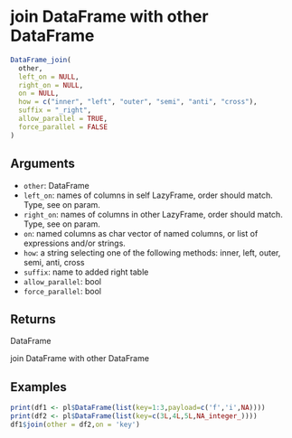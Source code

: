 # join DataFrame with other DataFrame

```r
DataFrame_join(
  other,
  left_on = NULL,
  right_on = NULL,
  on = NULL,
  how = c("inner", "left", "outer", "semi", "anti", "cross"),
  suffix = "_right",
  allow_parallel = TRUE,
  force_parallel = FALSE
)
```

## Arguments

- `other`: DataFrame
- `left_on`: names of columns in self LazyFrame, order should match. Type, see on param.
- `right_on`: names of columns in other LazyFrame, order should match. Type, see on param.
- `on`: named columns as char vector of named columns, or list of expressions and/or strings.
- `how`: a string selecting one of the following methods: inner, left, outer, semi, anti, cross
- `suffix`: name to added right table
- `allow_parallel`: bool
- `force_parallel`: bool

## Returns

DataFrame

join DataFrame with other DataFrame

## Examples

```r
print(df1 <- pl$DataFrame(list(key=1:3,payload=c('f','i',NA))))
print(df2 <- pl$DataFrame(list(key=c(3L,4L,5L,NA_integer_))))
df1$join(other = df2,on = 'key')
```